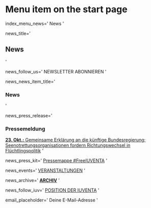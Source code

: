 # Menu item on the start page
index_menu_news='
News
'

news_title='
## News
'

news_follow_us='
NEWSLETTER ABONNIEREN
'

news_news_item_title='
### News
'

news_press_release='
### Pressemeldung

[**23. Okt.:** Gemeinsame Erklärung an die künftige Bundesregierung: Seenotrettungsorganisationen fordern Richtungswechsel in Flüchtlingspolitik](../f/files/JugendRettetPM_20171023_DE.pdf) 
'

news_press_kit='
[Pressemappe #FreeIUVENTA](./press)
'

news_events='
[VERANSTALTUNGEN](https://www.facebook.com/pg/JugendRettet/events/)
'

news_archive='
**[ARCHIV](./archive)**
'

news_follow_iuv='
[POSITION DER IUVENTA](./mission#current)
'

email_placeholder='
Deine E-Mail-Adresse
'
